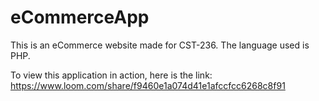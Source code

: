 # eCommerceApp
This is an eCommerce website made for CST-236. The language used is PHP. 

To view this application in action, here is the link: https://www.loom.com/share/f9460e1a074d41e1afccfcc6268c8f91
